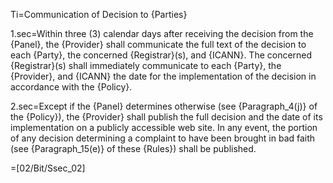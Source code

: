 Ti=Communication of Decision to {Parties}

1.sec=Within three (3) calendar days after receiving the decision from the {Panel}, the {Provider} shall communicate the full text of the decision to each {Party}, the concerned {Registrar}(s), and {ICANN}. The concerned {Registrar}(s) shall immediately communicate to each {Party}, the {Provider}, and {ICANN} the date for the implementation of the decision in accordance with the {Policy}.

2.sec=Except if the {Panel} determines otherwise (see {Paragraph_4(j)} of the {Policy}), the {Provider} shall publish the full decision and the date of its implementation on a publicly accessible web site. In any event, the portion of any decision determining a complaint to have been brought in bad faith (see {Paragraph_15(e)} of these {Rules}) shall be published.

=[02/Bit/Ssec_02]
